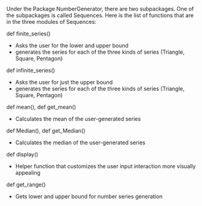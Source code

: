 Under the Package NumberGenerator, there are two subpackages. One of the subpackages is called Sequences.
Here is the list of functions that are in the three modules of Sequences:

def finite_series()

- Asks the user for the lower and upper bound
- generates the series for each of the three kinds of series (Triangle, Square, Pentagon)

def infinite_series()

- Asks the user for just the upper bound
- generates the series for each of the three kinds of series (Triangle, Square, Pentagon)

def mean(), def get_mean()

- Calculates the mean of the user-generated series

def Median(), def get_Median()

- Calculates the median of the user-generated series

def display()

- Helper function that customizes the user input interaction more visually appealing

def get_range()

- Gets lower and upper bound for number series generation
